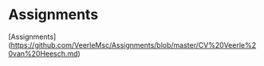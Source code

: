 # Assignments

[Assignments] (https://github.com/VeerleMsc/Assignments/blob/master/CV%20Veerle%20van%20Heesch.md)



